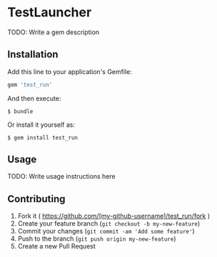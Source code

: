 # TestLauncher

TODO: Write a gem description

## Installation

Add this line to your application's Gemfile:

```ruby
gem 'test_run'
```

And then execute:

    $ bundle

Or install it yourself as:

    $ gem install test_run

## Usage

TODO: Write usage instructions here

## Contributing

1. Fork it ( https://github.com/[my-github-username]/test_run/fork )
2. Create your feature branch (`git checkout -b my-new-feature`)
3. Commit your changes (`git commit -am 'Add some feature'`)
4. Push to the branch (`git push origin my-new-feature`)
5. Create a new Pull Request
